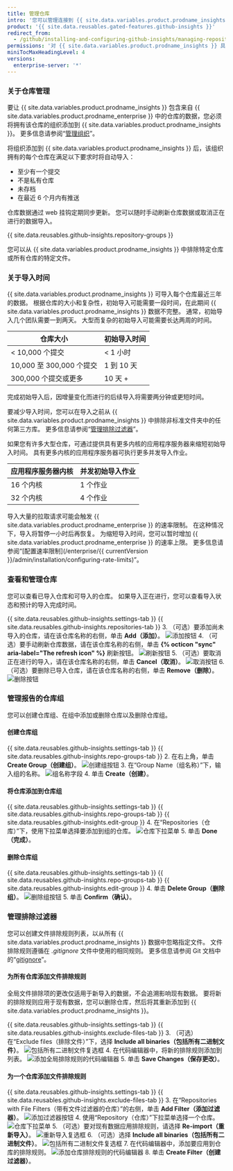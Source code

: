 ```yaml
---
title: 管理仓库
intro: '您可以管理连接到 {{ site.data.variables.product.prodname_insights }} 的仓库以及每个仓库的指标中包含的数据。'
product: '{{ site.data.reusables.gated-features.github-insights }}'
redirect_from:
  - /github/installing-and-configuring-github-insights/managing-repositories
permissions: '对 {{ site.data.variables.product.prodname_insights }} 具有管理员权限的人可管理仓库。'
miniTocMaxHeadingLevel: 4
versions:
  enterprise-server: '*'
---
```


### 关于仓库管理

要让 {{ site.data.variables.product.prodname_insights }} 包含来自 {{ site.data.variables.product.prodname_enterprise }} 中的仓库的数据，您必须将拥有该仓库的组织添加到 {{ site.data.variables.product.prodname_insights }}。 更多信息请参阅“[管理组织](/github/installing-and-configuring-github-insights/managing-organizations)”。

将组织添加到 {{ site.data.variables.product.prodname_insights }} 后，该组织拥有的每个仓库在满足以下要求时将自动导入：
- 至少有一个提交
- 不是私有仓库
- 未存档
- 在最近 6 个月内有推送

仓库数据通过 web 挂钩定期同步更新。 您可以随时手动刷新仓库数据或取消正在进行的数据导入。

{{ site.data.reusables.github-insights.repository-groups }}

您可以从 {{ site.data.variables.product.prodname_insights }} 中排除特定仓库或所有仓库的特定文件。

### 关于导入时间

{{ site.data.variables.product.prodname_insights }} 可导入每个仓库最近三年的数据。 根据仓库的大小和复杂性，初始导入可能需要一段时间，在此期间 {{ site.data.variables.product.prodname_insights }} 数据不完整。 通常，初始导入几个团队需要一到两天。 大型而复杂的初始导入可能需要长达两周的时间。

| 仓库大小                 | 初始导入时间   |
| -------------------- | -------- |
| < 10,000 个提交         | < 1 小时   |
| 10,000 至 300,000 个提交 | 1 到 10 天 |
| 300,000 个提交或更多       | 10 天 +   |

完成初始导入后，因增量变化而进行的后续导入将需要两分钟或更短时间。

要减少导入时间，您可以在导入之前从 {{ site.data.variables.product.prodname_insights }} 中排除非标准文件夹中的任何第三方库。 更多信息请参阅“[管理排除过滤器](#managing-exclusion-filters)”。

如果您有许多大型仓库，可通过提供具有更多内核的应用程序服务器来缩短初始导入时间。 具有更多内核的应用程序服务器可执行更多并发导入作业。

| 应用程序服务器内核 | 并发初始导入作业 |
| --------- | -------- |
| 16 个内核    | 1 个作业    |
| 32 个内核    | 4 个作业    |

导入大量的拉取请求可能会触发 {{ site.data.variables.product.prodname_enterprise }} 的速率限制。 在这种情况下，导入将暂停一小时后再恢复。 为缩短导入时间，您可以暂时增加 {{ site.data.variables.product.prodname_enterprise }} 的速率上限。 更多信息请参阅“[配置速率限制](/enterprise/{{ currentVersion }}/admin/installation/configuring-rate-limits)”。

### 查看和管理仓库

您可以查看已导入仓库和可导入的仓库。 如果导入正在进行，您可以查看导入状态和预计的导入完成时间。

{{ site.data.reusables.github-insights.settings-tab }}
{{ site.data.reusables.github-insights.repositories-tab }}
3. （可选）要添加尚未导入的仓库，请在该仓库名称的右侧，单击 **Add（添加）**。 ![添加按钮](/assets/images/help/insights/add-button.png)
4. （可选）要手动刷新仓库数据，请在该仓库名称的右侧，单击 **{% octicon "sync" aria-label="The refresh icon" %}** 刷新按钮。 ![刷新按钮](/assets/images/help/insights/refresh-button.png)
5. （可选）要取消正在进行的导入，请在该仓库名称的右侧，单击 **Cancel（取消）**。 ![取消按钮](/assets/images/help/insights/cancel-button.png)
6. （可选）要删除已导入仓库，请在该仓库名称的右侧，单击 **Remove（删除）**。 ![删除按钮](/assets/images/help/insights/remove-button.png)

### 管理报告的仓库组

您可以创建仓库组、在组中添加或删除仓库以及删除仓库组。

#### 创建仓库组

{{ site.data.reusables.github-insights.settings-tab }}
{{ site.data.reusables.github-insights.repo-groups-tab }}
2. 在右上角，单击 **Create Group（创建组）**。 ![创建组按钮](/assets/images/help/insights/create-group.png)
3. 在“Group Name（组名称）”下，输入组的名称。 ![组名称字段](/assets/images/help/insights/group-name.png)
4. 单击 **Create（创建）**。

#### 将仓库添加到仓库组

{{ site.data.reusables.github-insights.settings-tab }}
{{ site.data.reusables.github-insights.repo-groups-tab }}
{{ site.data.reusables.github-insights.edit-group }}
4. 在“Repositories（仓库）”下，使用下拉菜单选择要添加到组的仓库。 ![仓库下拉菜单](/assets/images/help/insights/repositories-drop-down.png)
5. 单击 **Done（完成）**。

#### 删除仓库组

{{ site.data.reusables.github-insights.settings-tab }}
{{ site.data.reusables.github-insights.repo-groups-tab }}
{{ site.data.reusables.github-insights.edit-group }}
4. 单击 **Delete Group（删除组）**。 ![删除组按钮](/assets/images/help/insights/delete-group.png)
5. 单击 **Confirm（确认）**。

### 管理排除过滤器

您可以创建文件排除规则列表，以从所有 {{ site.data.variables.product.prodname_insights }} 数据中忽略指定文件。 文件排除规则遵循在 *.gitignore* 文件中使用的相同规则。 更多信息请参阅 Git 文档中的“[gitignore](https://git-scm.com/docs/gitignore)”。

#### 为所有仓库添加文件排除规则

全局文件排除项的更改仅适用于新导入的数据，不会追溯影响现有数据。 要将新的排除规则应用于现有数据，您可以删除仓库，然后将其重新添加到 {{ site.data.variables.product.prodname_insights }}。

{{ site.data.reusables.github-insights.settings-tab }}
{{ site.data.reusables.github-insights.exclude-files-tab }}
3. （可选）在“Exclude files（排除文件）”下，选择 **Include all binaries（包括所有二进制文件）**。 ![包括所有二进制文件复选框](/assets/images/help/insights/include-all-binaries-global.png)
4. 在代码编辑器中，将新的排除规则添加到列表。 ![添加全局排除规则的代码编辑器](/assets/images/help/insights/global-exclusion-list.png)
5. 单击 **Save Changes（保存更改）**。

#### 为一个仓库添加文件排除规则

{{ site.data.reusables.github-insights.settings-tab }}
{{ site.data.reusables.github-insights.exclude-files-tab }}
3. 在“Repositories with File Filters（带有文件过滤器的仓库）”的右侧，单击 **Add Filter（添加过滤器）**。 ![添加过滤器按钮](/assets/images/help/insights/add-filter.png)
4. 使用“Repository（仓库）”下拉菜单选择一个仓库。 ![仓库下拉菜单](/assets/images/help/insights/repository-drop-down-exclude.png)
5. （可选）要对现有数据应用排除规则，请选择 **Re-import（重新导入）**。 ![重新导入复选框](/assets/images/help/insights/re-import-checkbox.png)
6. （可选）选择 **Include all binaries（包括所有二进制文件）**。 ![包括所有二进制文件复选框](/assets/images/help/insights/include-all-binaries-repo.png)
7. 在代码编辑器中，添加要应用到仓库的排除规则。 ![添加仓库排除规则的代码编辑器](/assets/images/help/insights/repo-exclusion-list.png)
8. 单击 **Create Filter（创建过滤器）**。

